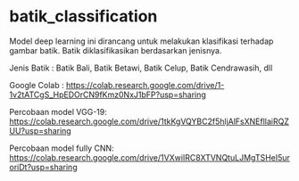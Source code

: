 # batik_classification
Model deep learning ini dirancang untuk melakukan klasifikasi terhadap gambar batik. Batik diklasifikasikan berdasarkan jenisnya. 

Jenis Batik : Batik Bali, Batik Betawi, Batik Celup, Batik Cendrawasih, dll 

Google Colab : https://colab.research.google.com/drive/1-1v2tATCgS_HpEDOrCN9fKmz0NxJ1bFP?usp=sharing


Percobaan model VGG-19: https://colab.research.google.com/drive/1tkKgVQYBC2f5hljAlFsXNEfllaiRQZUU?usp=sharing

Percobaan model fully CNN: https://colab.research.google.com/drive/1VXwiIRC8XTVNQtuLJMgTSHeI5uroriDt?usp=sharing
